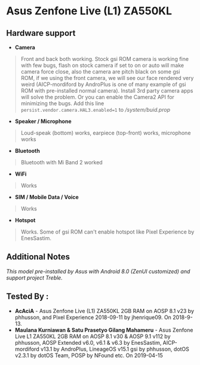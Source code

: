 # **Asus Zenfone Live (L1) ZA550KL**
##  **Hardware support**
* **Camera**
> Front and back both working. Stock gsi ROM camera is working fine with few bugs, flash on stock camera if set to on or auto will make camera force close, also the camera are pitch black on some gsi ROM, if we using the front camera, we will see our face rendered very weird (AICP-mordiford by AndroPlus is one of many example of gsi ROM with pre-installed normal camera). Install 3rd party camera apps will solve the problem. Or you can enable the Camera2 API for minimizing the bugs. Add this line `persist.vendor.camera.HAL3.enabled=1` to _/system/buid.prop_
* **Speaker / Microphone**
> Loud-speak (bottom) works, earpiece (top-front) works, microphone works
* **Bluetooth**
> Bluetooth with Mi Band 2 worked
* **WiFi**
> Works
* **SIM / Mobile Data / Voice**
> Works
* **Hotspot**
> Works. Some of gsi ROM can't enable hotspot like Pixel Experience by EnesSastim.
## **Additional Notes**
_This model pre-installed by Asus with Android 8.0 (ZenUI customized) and support project Treble._
## **Tested By** :
* **AcAciA** - Asus Zenfone Live (L1) ZA550KL 2GB RAM on AOSP 8.1 v23 by phhusson, and Pixel Experience 2018-09-11 by jhenrique09. On 2018-9-13.
* **Maulana Kurniawan & Satu Prasetyo Gilang Mahameru** - Asus Zenfone Live L1 ZA550KL 2GB RAM on AOSP 8.1 v30 & AOSP 9.1 v112 by phhusson, AOSP Extended v6.0, v6.1 & v6.3 by EnesSastim, AICP-mordiford v13.1 by AndroPlus, LineageOS v15.1 gsi by phhusson, dotOS v2.3.1 by dotOS Team, POSP by NFound etc. On 2019-04-15